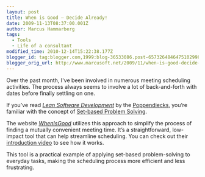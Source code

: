 ```yaml
---
layout: post
title: When is Good – Decide Already!
date: 2009-11-13T08:37:00.001Z
author: Marcus Hammarberg
tags:
  - Tools
  - Life of a consultant
modified_time: 2010-12-14T15:22:38.177Z
blogger_id: tag:blogger.com,1999:blog-36533086.post-6573264846475102998
blogger_orig_url: http://www.marcusoft.net/2009/11/when-is-good-decide-already.html
---
```


Over the past month, I've been involved in numerous meeting scheduling activities. The process always seems to involve a lot of back-and-forth with dates before finally settling on one.

If you’ve read *[Lean Software Development](https://www.amazon.com/Lean-Software-Development-Integrated-Principles/dp/097778030X)* by the [Poppendiecks](http://www.poppendieck.com/), you’re familiar with the concept of [Set-based Problem Solving](http://www.targetedconvergence.com/setbasedthinking.html).

The website *[WhenIsGood](http://whenisgood.net/)* utilizes this approach to simplify the process of finding a mutually convenient meeting time. It’s a straightforward, low-impact tool that can help streamline scheduling. You can check out their [introduction video](http://whenisgood.net/Videos) to see how it works.

This tool is a practical example of applying set-based problem-solving to everyday tasks, making the scheduling process more efficient and less frustrating.
